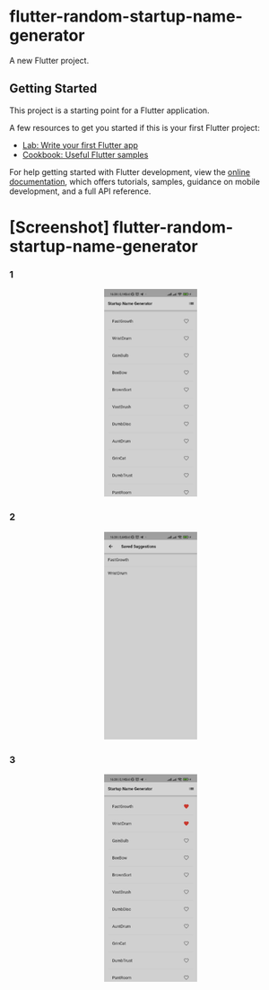 # flutter-random-startup-name-generator

A new Flutter project.

## Getting Started

This project is a starting point for a Flutter application.

A few resources to get you started if this is your first Flutter project:

- [Lab: Write your first Flutter app](https://docs.flutter.dev/get-started/codelab)
- [Cookbook: Useful Flutter samples](https://docs.flutter.dev/cookbook)

For help getting started with Flutter development, view the
[online documentation](https://docs.flutter.dev/), which offers tutorials,
samples, guidance on mobile development, and a full API reference.

# [Screenshot] flutter-random-startup-name-generator
### 1

<p align="center" width="100%">
    <img width="33%" src="./assets/images/1.jpeg">
</p>

### 2

<p align="center" width="100%">
    <img width="33%" src="./assets/images/2.jpeg">
</p>

### 3

<p align="center" width="100%">
    <img width="33%" src="./assets/images/3.jpeg">
</p>